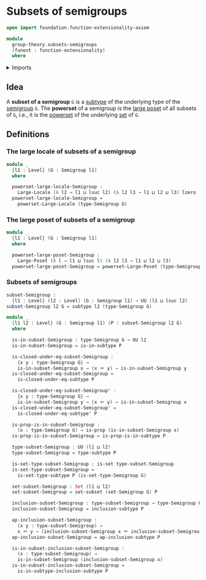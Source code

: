 # Subsets of semigroups

```agda
open import foundation.function-extensionality-axiom

module
  group-theory.subsets-semigroups
  (funext : function-extensionality)
  where
```

<details><summary>Imports</summary>

```agda
open import foundation.identity-types funext
open import foundation.large-locale-of-subtypes funext
open import foundation.powersets funext
open import foundation.propositions funext
open import foundation.sets funext
open import foundation.subtypes funext
open import foundation.universe-levels

open import group-theory.semigroups funext

open import order-theory.large-locales funext
open import order-theory.large-posets funext
```

</details>

## Idea

A **subset of a semigroup** `G` is a [subtype](foundation.subtypes.md) of the
underlying type of the [semigroup](group-theory.semigroups.md) `G`. The
**powerset** of a semigroup is the [large poset](order-theory.large-posets.md)
of all subsets of `G`, i.e., it is the [powerset](foundation.powersets.md) of
the underlying [set](foundation.sets.md) of `G`.

## Definitions

### The large locale of subsets of a semigroup

```agda
module _
  {l1 : Level} (G : Semigroup l1)
  where

  powerset-large-locale-Semigroup :
    Large-Locale (λ l2 → l1 ⊔ lsuc l2) (λ l2 l3 → l1 ⊔ l2 ⊔ l3) lzero
  powerset-large-locale-Semigroup =
    powerset-Large-Locale (type-Semigroup G)
```

### The large poset of subsets of a semigroup

```agda
module _
  {l1 : Level} (G : Semigroup l1)
  where

  powerset-large-poset-Semigroup :
    Large-Poset (λ l → l1 ⊔ lsuc l) (λ l2 l3 → l1 ⊔ l2 ⊔ l3)
  powerset-large-poset-Semigroup = powerset-Large-Poset (type-Semigroup G)
```

### Subsets of semigroups

```agda
subset-Semigroup :
  {l1 : Level} (l2 : Level) (G : Semigroup l1) → UU (l1 ⊔ lsuc l2)
subset-Semigroup l2 G = subtype l2 (type-Semigroup G)

module _
  {l1 l2 : Level} (G : Semigroup l1) (P : subset-Semigroup l2 G)
  where

  is-in-subset-Semigroup : type-Semigroup G → UU l2
  is-in-subset-Semigroup = is-in-subtype P

  is-closed-under-eq-subset-Semigroup :
    {x y : type-Semigroup G} →
    is-in-subset-Semigroup x → (x ＝ y) → is-in-subset-Semigroup y
  is-closed-under-eq-subset-Semigroup =
    is-closed-under-eq-subtype P

  is-closed-under-eq-subset-Semigroup' :
    {x y : type-Semigroup G} →
    is-in-subset-Semigroup y → (x ＝ y) → is-in-subset-Semigroup x
  is-closed-under-eq-subset-Semigroup' =
    is-closed-under-eq-subtype' P

  is-prop-is-in-subset-Semigroup :
    (x : type-Semigroup G) → is-prop (is-in-subset-Semigroup x)
  is-prop-is-in-subset-Semigroup = is-prop-is-in-subtype P

  type-subset-Semigroup : UU (l1 ⊔ l2)
  type-subset-Semigroup = type-subtype P

  is-set-type-subset-Semigroup : is-set type-subset-Semigroup
  is-set-type-subset-Semigroup =
    is-set-type-subtype P (is-set-type-Semigroup G)

  set-subset-Semigroup : Set (l1 ⊔ l2)
  set-subset-Semigroup = set-subset (set-Semigroup G) P

  inclusion-subset-Semigroup : type-subset-Semigroup → type-Semigroup G
  inclusion-subset-Semigroup = inclusion-subtype P

  ap-inclusion-subset-Semigroup :
    (x y : type-subset-Semigroup) →
    x ＝ y → (inclusion-subset-Semigroup x ＝ inclusion-subset-Semigroup y)
  ap-inclusion-subset-Semigroup = ap-inclusion-subtype P

  is-in-subset-inclusion-subset-Semigroup :
    (x : type-subset-Semigroup) →
    is-in-subset-Semigroup (inclusion-subset-Semigroup x)
  is-in-subset-inclusion-subset-Semigroup =
    is-in-subtype-inclusion-subtype P
```
